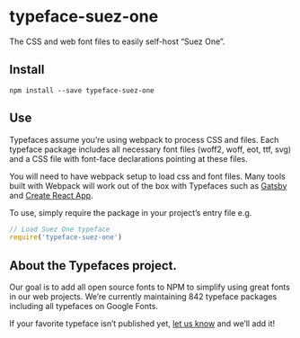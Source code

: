 
# typeface-suez-one

The CSS and web font files to easily self-host “Suez One”.

## Install

`npm install --save typeface-suez-one`

## Use

Typefaces assume you’re using webpack to process CSS and files. Each typeface
package includes all necessary font files (woff2, woff, eot, ttf, svg) and
a CSS file with font-face declarations pointing at these files.

You will need to have webpack setup to load css and font files. Many tools built
with Webpack will work out of the box with Typefaces such as [Gatsby](https://github.com/gatsbyjs/gatsby)
and [Create React App](https://github.com/facebookincubator/create-react-app).

To use, simply require the package in your project’s entry file e.g.

```javascript
// Load Suez One typeface
require('typeface-suez-one')
```

## About the Typefaces project.

Our goal is to add all open source fonts to NPM to simplify using great fonts in
our web projects. We’re currently maintaining 842 typeface packages
including all typefaces on Google Fonts.

If your favorite typeface isn’t published yet, [let us know](https://github.com/KyleAMathews/typefaces)
and we’ll add it!
